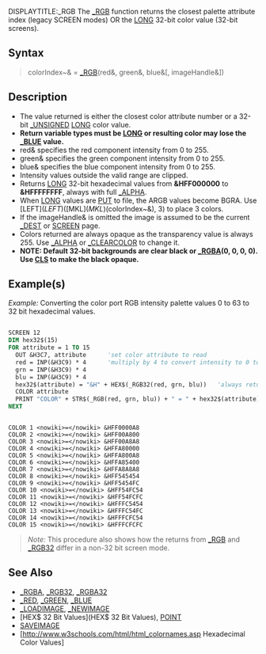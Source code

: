 DISPLAYTITLE:_RGB
The [_RGB](_RGB) function returns the closest palette attribute index (legacy SCREEN modes) OR the [LONG](LONG) 32-bit color value (32-bit screens). 


## Syntax

>  colorIndex~& = [_RGB](_RGB)(red&, green&, blue&[, imageHandle&])


## Description

* The value returned is either the closest color attribute number or a 32-bit [_UNSIGNED](_UNSIGNED) [LONG](LONG) color value. 
* **Return variable types must be [LONG](LONG) or resulting color may lose the [_BLUE](_BLUE) value.**
* red& specifies the red component intensity from 0 to 255.
* green& specifies the green component intensity from 0 to 255.
* blue& specifies the blue component intensity from 0 to 255.
* Intensity values outside the valid range are clipped.
* Returns [LONG](LONG) 32-bit hexadecimal values from **&HFF000000** to **&HFFFFFFFF**, always with full [_ALPHA](_ALPHA).
* When [LONG](LONG) values are [PUT](PUT) to file, the ARGB values become BGRA. Use [LEFT$](LEFT$)([MKL$](MKL$)(colorIndex~&), 3) to place 3 colors.
* If the imageHandle& is omitted the image is assumed to be the current [_DEST](_DEST) or [SCREEN](SCREEN) page.
* Colors returned are always opaque as the transparency value is always 255. Use [_ALPHA](_ALPHA) or [_CLEARCOLOR](_CLEARCOLOR) to change it.
* **NOTE: Default 32-bit backgrounds are clear black or [_RGBA](_RGBA)(0, 0, 0, 0). Use [CLS](CLS) to make the black opaque.**


## Example(s)

*Example:* Converting the color port RGB intensity palette values 0 to 63 to 32 bit hexadecimal values. 

```vb

SCREEN 12
DIM hex32$(15)
FOR attribute = 1 TO 15
  OUT &H3C7, attribute      'set color attribute to read
  red = INP(&H3C9) * 4      'multiply by 4 to convert intensity to 0 to 255 RGB values
  grn = INP(&H3C9) * 4
  blu = INP(&H3C9) * 4
  hex32$(attribute) = "&H" + HEX$(_RGB32(red, grn, blu))   'always returns the 32 bit value
  COLOR attribute
  PRINT "COLOR" + STR$(_RGB(red, grn, blu)) + " = " + hex32$(attribute)  'closest attribute
NEXT 

```

```text

COLOR 1 <nowiki>=</nowiki> &HFF0000A8
COLOR 2 <nowiki>=</nowiki> &HFF00A800
COLOR 3 <nowiki>=</nowiki> &HFF00A8A8
COLOR 4 <nowiki>=</nowiki> &HFFA80000
COLOR 5 <nowiki>=</nowiki> &HFFA800A8
COLOR 6 <nowiki>=</nowiki> &HFFA85400
COLOR 7 <nowiki>=</nowiki> &HFFA8A8A8
COLOR 8 <nowiki>=</nowiki> &HFF545454
COLOR 9 <nowiki>=</nowiki> &HFF5454FC
COLOR 10 <nowiki>=</nowiki> &HFF54FC54
COLOR 11 <nowiki>=</nowiki> &HFF54FCFC
COLOR 12 <nowiki>=</nowiki> &HFFFC5454
COLOR 13 <nowiki>=</nowiki> &HFFFC54FC
COLOR 14 <nowiki>=</nowiki> &HFFFCFC54
COLOR 15 <nowiki>=</nowiki> &HFFFCFCFC

```

> *Note:* This procedure also shows how the returns from [_RGB](_RGB) and [_RGB32](_RGB32) differ in a non-32 bit screen mode.


## See Also

* [_RGBA](_RGBA), [_RGB32](_RGB32), [_RGBA32](_RGBA32)
* [_RED](_RED), [_GREEN](_GREEN), [_BLUE](_BLUE)
* [_LOADIMAGE](_LOADIMAGE), [_NEWIMAGE](_NEWIMAGE)
* [HEX$ 32 Bit Values](HEX$ 32 Bit Values), [POINT](POINT)
* [SAVEIMAGE](SAVEIMAGE)
* [http://www.w3schools.com/html/html_colornames.asp Hexadecimal Color Values]





